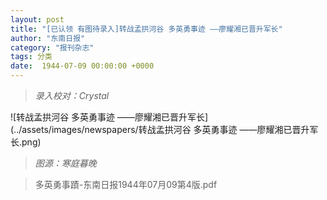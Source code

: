 ```yaml
---
layout: post
title: "[已认领 有图待录入]转战孟拱河谷 多英勇事迹 ——廖耀湘已晋升军长"
author: "东南日报"
category: "报刊杂志"
tags: 分类
date:  1944-07-09 00:00:00 +0000
---
```


> *录入校对：Crystal*

![转战孟拱河谷 多英勇事迹 ——廖耀湘已晋升军长](../assets/images/newspapers/转战孟拱河谷 多英勇事迹 ——廖耀湘已晋升军长.png)


> *图源：寒庭暮晚*


> 多英勇事蹟-东南日报1944年07月09第4版.pdf

